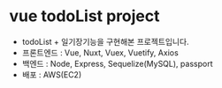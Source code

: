 # vue todoList project
- todoList + 일기장기능을 구현해본 프로젝트입니다.
- 프론트엔드 : Vue, Nuxt, Vuex, Vuetify, Axios
- 백엔드 : Node, Express, Sequelize(MySQL), passport
- 배포 : AWS(EC2)
